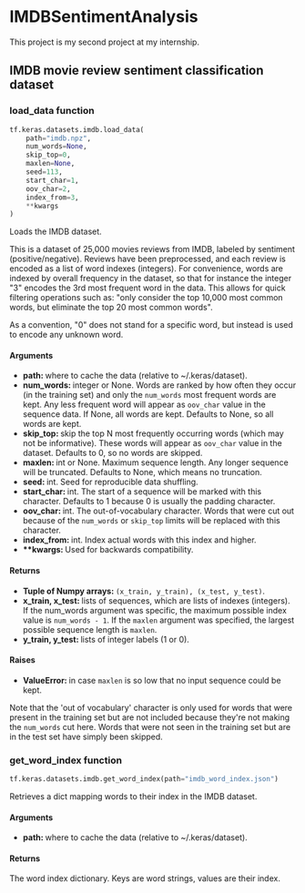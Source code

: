 # IMDBSentimentAnalysis
This project is my second project at my internship.

## IMDB movie review sentiment classification dataset
### load_data function

```python
tf.keras.datasets.imdb.load_data(
    path="imdb.npz",
    num_words=None,
    skip_top=0,
    maxlen=None,
    seed=113,
    start_char=1,
    oov_char=2,
    index_from=3,
    **kwargs
)
```

Loads the IMDB dataset.

This is a dataset of 25,000 movies reviews from IMDB, labeled by sentiment (positive/negative). Reviews have been preprocessed, and each review is encoded as a list of word indexes (integers). For convenience, words are indexed by overall frequency in the dataset, so that for instance the integer "3" encodes the 3rd most frequent word in the data. This allows for quick filtering operations such as: "only consider the top 10,000 most common words, but eliminate the top 20 most common words".

As a convention, "0" does not stand for a specific word, but instead is used to encode any unknown word.

#### Arguments

* <b>path: </b> where to cache the data (relative to ~/.keras/dataset).
* <b>num_words: </b> integer or None. Words are ranked by how often they occur (in the training set) and only the `num_words` most frequent words are kept. Any less frequent word will appear as `oov_char` value in the sequence data. If None, all words are kept. Defaults to None, so all words are kept.
* <b>skip_top: </b> skip the top N most frequently occurring words (which may not be informative). These words will appear as `oov_char` value in the dataset. Defaults to 0, so no words are skipped.
* <b>maxlen: </b> int or None. Maximum sequence length. Any longer sequence will be truncated. Defaults to None, which means no truncation.
* <b>seed: </b> int. Seed for reproducible data shuffling.
* <b>start_char: </b> int. The start of a sequence will be marked with this character. Defaults to 1 because 0 is usually the padding character.
* <b>oov_char: </b> int. The out-of-vocabulary character. Words that were cut out because of the `num_words` or `skip_top` limits will be replaced with this character.
* <b>index_from: </b> int. Index actual words with this index and higher.
* <b>**kwargs: </b> Used for backwards compatibility.

#### Returns

* <b>Tuple of Numpy arrays: </b> `(x_train, y_train), (x_test, y_test)`.
* <b>x_train, x_test: </b> lists of sequences, which are lists of indexes (integers). If the num_words argument was specific, the maximum possible index value is `num_words - 1`. If the `maxlen` argument was specified, the largest possible sequence length is `maxlen`.
* <b>y_train, y_test: </b> lists of integer labels (1 or 0).

#### Raises

* <b>ValueError: </b> in case `maxlen` is so low that no input sequence could be kept.

Note that the 'out of vocabulary' character is only used for words that were present in the training set but are not included because they're not making the `num_words` cut here. Words that were not seen in the training set but are in the test set have simply been skipped.

### get_word_index function

```python
tf.keras.datasets.imdb.get_word_index(path="imdb_word_index.json")
```

Retrieves a dict mapping words to their index in the IMDB dataset.

#### Arguments

* <b>path: </b> where to cache the data (relative to ~/.keras/dataset).

#### Returns

The word index dictionary. Keys are word strings, values are their index.
